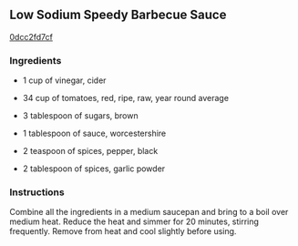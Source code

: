 ## Low Sodium Speedy Barbecue Sauce

[0dcc2fd7cf](http://www.food.com/recipe/low-sodium-speedy-barbecue-sauce-132323)

### Ingredients

 - 1 cup of vinegar, cider

 - 34 cup of tomatoes, red, ripe, raw, year round average

 - 3 tablespoon of sugars, brown

 - 1 tablespoon of sauce, worcestershire

 - 2 teaspoon of spices, pepper, black

 - 2 tablespoon of spices, garlic powder

### Instructions

Combine all the ingredients in a medium saucepan and bring to a boil over medium heat. Reduce the heat and simmer for 20 minutes, stirring frequently. Remove from heat and cool slightly before using.